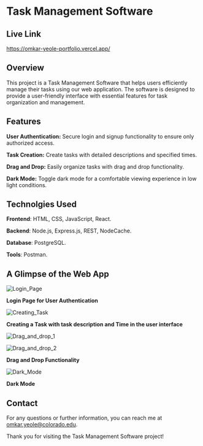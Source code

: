 # Task Management Software

## Live Link

https://omkar-yeole-portfolio.vercel.app/

## Overview

This project is a Task Management Software that helps users efficiently manage their tasks using our web application. The software is designed to provide a user-friendly interface with essential features for task organization and management.

## Features

**User Authentication:** Secure login and signup functionality to ensure only authorized access.

**Task Creation:** Create tasks with detailed descriptions and specified times.

**Drag and Drop:** Easily organize tasks with drag and drop functionality.

**Dark Mode:** Toggle dark mode for a comfortable viewing experience in low light conditions.

## Technolgies Used

**Frontend**: HTML, CSS, JavaScript, React.

**Backend**: Node.js, Express.js, REST, NodeCache.

**Database**: PostgreSQL.

**Tools**: Postman.

## A Glimpse of the Web App

![Login_Page](https://github.com/OmkarYeole/Task-Management-Software/assets/78723743/a1bd3cc8-11ec-4c33-9957-a23e85b18a5f)

**Login Page for User Authentication**

![Creating_Task](https://github.com/OmkarYeole/Task-Management-Software/assets/78723743/adf79af5-6b38-44cd-8e47-111bce0dcadc)

**Creating a Task with task description and Time in the user interface**

![Drag_and_drop_1](https://github.com/OmkarYeole/Task-Management-Software/assets/78723743/f647a95a-a559-4b5f-b58c-23b10adbfdf6)

![Drag_and_drop_2](https://github.com/OmkarYeole/Task-Management-Software/assets/78723743/410f9ac0-5582-44b7-bca6-dda135c05122)

**Drag and Drop Functionality**

![Dark_Mode](https://github.com/OmkarYeole/Task-Management-Software/assets/78723743/b36646ee-e80f-4781-8f5d-b9de75ed718a)

**Dark Mode**


## Contact

For any questions or further information, you can reach me at omkar.yeole@colorado.edu.

Thank you for visiting the Task Management Software project!
